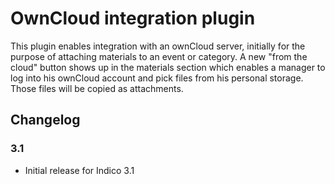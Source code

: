 # OwnCloud integration plugin

This plugin enables integration with an ownCloud server, initially for the
purpose of attaching materials to an event or category. A new "from the cloud"
button shows up in the materials section which enables a manager to log into his
ownCloud account and pick files from his personal storage. Those files will be
copied as attachments.

## Changelog

### 3.1

- Initial release for Indico 3.1

